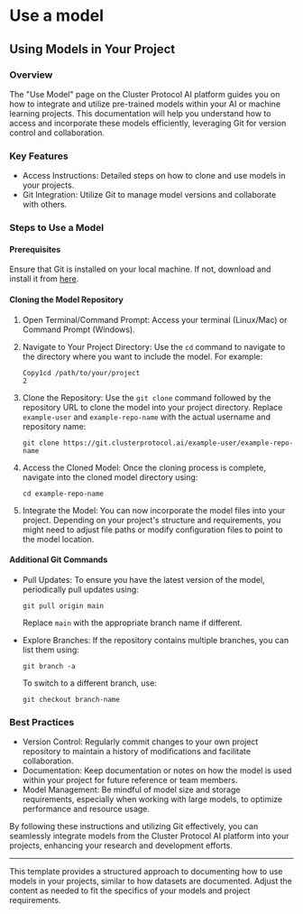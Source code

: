 # Use a model

## Using Models in Your Project

### Overview

The "Use Model" page on the Cluster Protocol AI platform guides you on how to integrate and utilize pre-trained models within your AI or machine learning projects. This documentation will help you understand how to access and incorporate these models efficiently, leveraging Git for version control and collaboration.

### Key Features

* Access Instructions: Detailed steps on how to clone and use models in your projects.
* Git Integration: Utilize Git to manage model versions and collaborate with others.

### Steps to Use a Model

#### Prerequisites

Ensure that Git is installed on your local machine. If not, download and install it from [here](https://git-scm.com/downloads).

#### Cloning the Model Repository

1. Open Terminal/Command Prompt: Access your terminal (Linux/Mac) or Command Prompt (Windows).
2.  Navigate to Your Project Directory: Use the `cd` command to navigate to the directory where you want to include the model. For example:

    ```shell
    Copy1cd /path/to/your/project
    2
    ```
3.  Clone the Repository: Use the `git clone` command followed by the repository URL to clone the model into your project directory. Replace `example-user` and `example-repo-name` with the actual username and repository name:

    ```shell
    git clone https://git.clusterprotocol.ai/example-user/example-repo-name
    ```
4.  Access the Cloned Model: Once the cloning process is complete, navigate into the cloned model directory using:

    ```shell
    cd example-repo-name
    ```
5. Integrate the Model: You can now incorporate the model files into your project. Depending on your project's structure and requirements, you might need to adjust file paths or modify configuration files to point to the model location.

#### Additional Git Commands

*   Pull Updates: To ensure you have the latest version of the model, periodically pull updates using:

    ```shell
    git pull origin main
    ```

    Replace `main` with the appropriate branch name if different.
*   Explore Branches: If the repository contains multiple branches, you can list them using:

    ```shell
    git branch -a
    ```

    To switch to a different branch, use:

    ```shell
    git checkout branch-name
    ```

### Best Practices

* Version Control: Regularly commit changes to your own project repository to maintain a history of modifications and facilitate collaboration.
* Documentation: Keep documentation or notes on how the model is used within your project for future reference or team members.
* Model Management: Be mindful of model size and storage requirements, especially when working with large models, to optimize performance and resource usage.

By following these instructions and utilizing Git effectively, you can seamlessly integrate models from the Cluster Protocol AI platform into your projects, enhancing your research and development efforts.

***

This template provides a structured approach to documenting how to use models in your projects, similar to how datasets are documented. Adjust the content as needed to fit the specifics of your models and project requirements.
